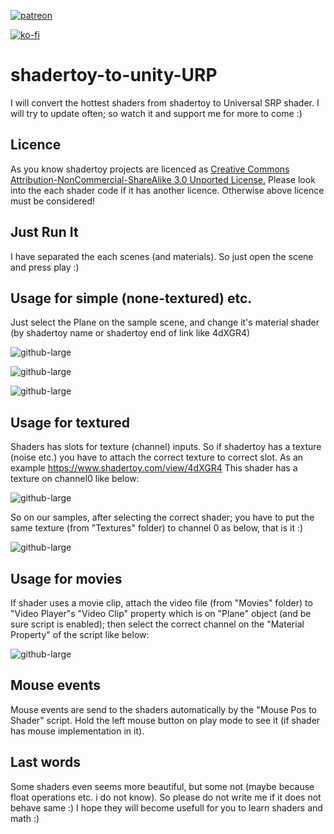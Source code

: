 [![patreon](https://c5.patreon.com/external/logo/become_a_patron_button.png)](https://www.patreon.com/bePatron?u=38416865)

[![ko-fi](https://www.ko-fi.com/img/githubbutton_sm.svg)](https://ko-fi.com/G2G81V6UH)

# shadertoy-to-unity-URP
I will convert the hottest shaders from shadertoy to Universal SRP shader. I will try to update often; so watch it and support me for more to come :)

## Licence
As you know shadertoy projects are licenced as
[Creative Commons Attribution-NonCommercial-ShareAlike 3.0 Unported License.](https://creativecommons.org/licenses/by-nc-sa/3.0/deed.en_US)
Please look into the each shader code if it has another licence. Otherwise above licence must be considered!

## Just Run It

I have separated the each scenes (and materials). So just open the scene and press play :)

## Usage for simple (none-textured) etc.

Just select the Plane on the sample scene, and change it's material shader (by shadertoy name or shadertoy end of link like 4dXGR4)

![github-large](https://github.com/umutbebek/shadertoy-to-unity-URP/blob/master/ScreenShots/plane.JPG)

![github-large](https://github.com/umutbebek/shadertoy-to-unity-URP/blob/master/ScreenShots/select.JPG)

![github-large](https://github.com/umutbebek/shadertoy-to-unity-URP/blob/master/ScreenShots/happy.jpg)

## Usage for textured

Shaders has slots for texture (channel) inputs. So if shadertoy has a texture (noise etc.) you have to attach the correct texture to correct slot.
As an example https://www.shadertoy.com/view/4dXGR4
This shader has a texture on channel0 like below:

![github-large](https://github.com/umutbebek/shadertoy-to-unity-URP/blob/master/ScreenShots/textureSSample.JPG)

So on our samples, after selecting the correct shader; you have to put the same texture (from "Textures" folder) to channel 0 as below, that is it :)

![github-large](https://github.com/umutbebek/shadertoy-to-unity-URP/blob/master/ScreenShots/texture.JPG)

## Usage for movies

If shader uses a movie clip, attach the video file (from "Movies" folder) to "Video Player"s "Video Clip" property which is on "Plane" object (and be sure script is enabled); then select the correct channel on the "Material Property" of the script like below:

![github-large](https://github.com/umutbebek/shadertoy-to-unity-URP/blob/master/ScreenShots/video.JPG)

## Mouse events

Mouse events are send to the shaders automatically by the "Mouse Pos to Shader" script. Hold the left mouse button on play mode to see it (if shader has mouse implementation in it).

## Last words

Some shaders even seems more beautiful, but some not (maybe because float operations etc. i do not know). So please do not write me if it does not behave same :) I hope they will become usefull for you to learn shaders and math :)
